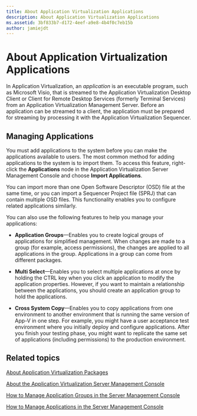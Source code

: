 ```yaml
---
title: About Application Virtualization Applications
description: About Application Virtualization Applications
ms.assetid: 3bf833b7-d172-4eef-a9e8-4b4f0c7eb15b
author: jamiejdt
---
```


# About Application Virtualization Applications


In Application Virtualization, an *application* is an executable program, such as Microsoft Visio, that is streamed to the Application Virtualization Desktop Client or Client for Remote Desktop Services (formerly Terminal Services) from an Application Virtualization Management Server. Before an application can be streamed to a client, the application must be prepared for streaming by processing it with the Application Virtualization Sequencer.

## Managing Applications


You must add applications to the system before you can make the applications available to users. The most common method for adding applications to the system is to import them. To access this feature, right-click the **Applications** node in the Application Virtualization Server Management Console and choose **Import Applications**.

You can import more than one Open Software Descriptor (OSD) file at the same time, or you can import a Sequencer Project file (SPRJ) that can contain multiple OSD files. This functionality enables you to configure related applications similarly.

You can also use the following features to help you manage your applications:

-   **Application Groups**—Enables you to create logical groups of applications for simplified management. When changes are made to a group (for example, access permissions), the changes are applied to all applications in the group. Applications in a group can come from different packages.

-   **Multi Select**—Enables you to select multiple applications at once by holding the CTRL key when you click an application to modify the application properties. However, if you want to maintain a relationship between the applications, you should create an application group to hold the applications.

-   **Cross System Copy**—Enables you to copy applications from one environment to another environment that is running the same version of App-V in one step. For example, you might have a user acceptance test environment where you initially deploy and configure applications. After you finish your testing phase, you might want to replicate the same set of applications (including permissions) to the production environment.

## Related topics


[About Application Virtualization Packages](about-application-virtualization-packages.md)

[About the Application Virtualization Server Management Console](about-the-application-virtualization-server-management-console.md)

[How to Manage Application Groups in the Server Management Console](how-to-manage-application-groups-in-the-server-management-console.md)

[How to Manage Applications in the Server Management Console](how-to-manage-applications-in-the-server-management-console.md)

 

 





